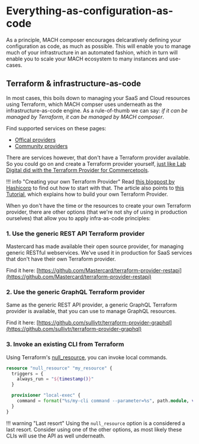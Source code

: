 # Everything-as-configuration-as-code

As a principle, MACH composer encourages delcaratively defining your configuration as code, as much as possible. This will enable you to manage much of your infrastructure in an automated fashion, which in turn will enable you to scale your MACH ecosystem to many instances and use-cases.


## Terraform & infrastructure-as-code

In most cases, this boils down to managing your SaaS and Cloud resources using Terraform, which MACH compser uses underneath as the infrastructure-as-code engine. As a rule-of-thumb we can say: *if it can be managed by Terraform, it can be managed by MACH composer*.

Find supported services on these pages:

- [Offical providers](https://www.terraform.io/docs/providers/index.html)
- [Community providers](https://www.terraform.io/docs/providers/type/community-index.html)


There are services however, that don't have a Terraform provider available. So you could go on and create a Terraform provider yourself, [just like Lab Digital did with the Terraform Provider for Commercetools](https://blog.labdigital.nl/commercetools-terraform-a-match-made-in-heaven-1d7a48e4931b). 


!!! info "Creating your own Terraform Provider"
    Read [this blogpost by Hashicorp](https://www.hashicorp.com/resources/creating-terraform-provider-for-anything) to find out how to start with that. The article also points to [this Tutorial](https://learn.hashicorp.com/collections/terraform/providers), which explains how to build your own Terraform Provider.


When yo don't have the time or the resources to create your own Terraform provider, there are other options (that we're not shy of using in production ourselves) that allow you to apply infra-as-code principles:

### 1. Use the generic REST API Terraform provider

Mastercard has made available their open source provider, for managing generic RESTful webservices. We've used it in production for SaaS services that don't have their own Terraform provider.

Find it here: [https://github.com/Mastercard/terraform-provider-restapi](https://github.com/Mastercard/terraform-provider-restapi)


### 2. Use the generic GraphQL Terraform provider

Same as the generic REST API provider, a generic GraphQL Terraform provider is available, that you can use to manage GraphQL resources.

Find it here: [https://github.com/sullivtr/terraform-provider-graphql](https://github.com/sullivtr/terraform-provider-graphql)


### 3. Invoke an existing CLI from Terraform

Using Terraform's [null_resource](https://registry.terraform.io/providers/hashicorp/null/latest/docs/resources/resource), you can invoke local commands.

```terraform
resource "null_resource" "my_resource" {
  triggers = {
    always_run = "${timestamp()}"
  }

  provisioner "local-exec" {
    command = format("%s/my-cli command --parameter=%s", path.module, var.my_parameter)
  }
}
```

!!! warning "Last resort"
    Using the `null_resource` option is a considered a last resort. Consider using one of the other options, as most likely these CLIs will use the API as well underneath.
